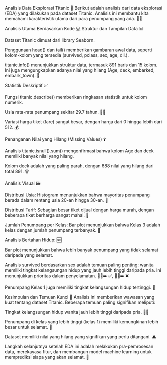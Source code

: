 Analisis Data Eksplorasi Titanic 🚢
Berikut adalah analisis dari data eksplorasi (EDA) yang dilakukan pada dataset Titanic. Analisis ini membantu kita memahami karakteristik utama dari para penumpang yang ada. 🕵️‍♀️

Analisis Utama Berdasarkan Kode 💻
Struktur dan Tampilan Data 📊

Dataset Titanic dimuat dari library Seaborn.

Penggunaan head() dan tail() memberikan gambaran awal data, seperti kolom-kolom yang tersedia (survived, pclass, sex, age, dll.).

titanic.info() menunjukkan struktur data, termasuk 891 baris dan 15 kolom. Ini juga mengungkapkan adanya nilai yang hilang (Age, deck, embarked, embark_town). 🧐

Statistik Deskriptif 📈

Fungsi titanic.describe() memberikan ringkasan statistik untuk kolom numerik.

Usia rata-rata penumpang sekitar 29.7 tahun. 👶👴

Variasi harga tiket (fare) sangat besar, dengan harga dari 0 hingga lebih dari 512. 💰

Penanganan Nilai yang Hilang (Missing Values) ❓

Analisis titanic.isnull().sum() mengonfirmasi bahwa kolom Age dan deck memiliki banyak nilai yang hilang.

Kolom deck adalah yang paling parah, dengan 688 nilai yang hilang dari total 891. 🗑️

Analisis Visual 🖼️

Distribusi Usia: Histogram menunjukkan bahwa mayoritas penumpang berada dalam rentang usia 20-an hingga 30-an. 🧑

Distribusi Tarif: Sebagian besar tiket dijual dengan harga murah, dengan beberapa tiket berharga sangat mahal. 💸

Jumlah Penumpang per Kelas: Bar plot menunjukkan bahwa Kelas 3 adalah kelas dengan jumlah penumpang terbanyak. 🎫

Analisis Bertahan Hidup: 🆘

Bar plot menunjukkan bahwa lebih banyak penumpang yang tidak selamat daripada yang selamat.

Analisis survived berdasarkan sex adalah temuan paling penting: wanita memiliki tingkat kelangsungan hidup yang jauh lebih tinggi daripada pria. Ini menunjukkan prioritas dalam penyelamatan. 👩‍🦳➡️ ✅, 👨‍🦳➡️ ❌

Penumpang Kelas 1 juga memiliki tingkat kelangsungan hidup tertinggi. 🥇

Kesimpulan dan Temuan Kunci 🌟
Analisis ini memberikan wawasan yang kuat tentang dataset Titanic. Beberapa temuan paling signifikan meliputi:

Tingkat kelangsungan hidup wanita jauh lebih tinggi daripada pria. 👩‍🔬

Penumpang di kelas yang lebih tinggi (kelas 1) memiliki kemungkinan lebih besar untuk selamat. 👑

Dataset memiliki nilai yang hilang yang signifikan yang perlu ditangani. ⚠️

Langkah selanjutnya setelah EDA ini adalah melakukan pra-pemrosesan data, merekayasa fitur, dan membangun model machine learning untuk memprediksi siapa yang akan selamat. 🤖
